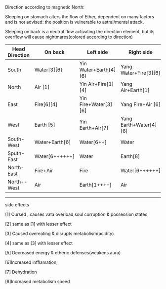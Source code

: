  Direction according to magnetic North:

Sleeping on stomach alters the flow of Ether,
dependent on many factors and is not advised:
the position is vulnerable to astral/mental attack,

Sleeping on back is a neutral flow activating
the direction element, but its overflow
will cause nightmares(colored according to direction)



| Head Direction | On back | Left side   | Right side |
|  ----------- | ------- |  -------- | -------- |
| South | Water[3][6] | Yin Water+Earth[4][6]| Yang Water+Fire[3][6]|
| North | Air [1] | Yin Air+Fire[1][4] | Yang Air+Earth[1] | 
| East | Fire[6][4] | Yin Fire+Water[3][6] | Yang Fire+Air [6] |
| West | Earth [5]| Yin Earth+Air[7]| Yang Earth+Water[4][6]  |
|South-West| Water+Earth[6]|Water[6++]|Water|Air|
|Sputh-East| Water[6++++++]|Water|Earth[8]|Water|Fire[6]|
|North-East|Fire+Air|Fire|Water[6++++++]|Fire|Air|
|North--West|Air|Earth[1++++]|Air|Fire|Air|Water|


-----------
side effects

[1] Cursed , causes vata overload,soul corruption & possession 
states

[2] same as [1] with lesser effect

[3] Caused overeating & disrupts metabolism(acidity)

[4] same as [3] with lesser effect

[5] Decreased energy & etheric defenses(weakens aura)

[6]Increased infflamation,

[7] Dehydration

[8]Increased metabolism speed
